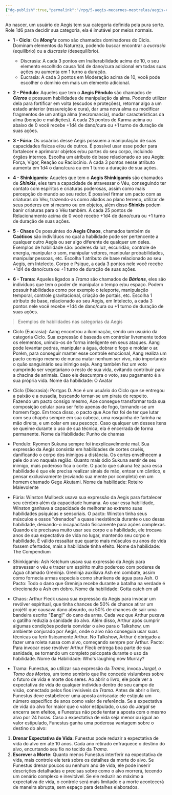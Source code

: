 ```yaml
---
{"dg-publish":true,"permalink":"/rpg/5-aegis-mecarnes-mestrelas/aegis-categorias/","dgPassFrontmatter":true}
---
```




Ao nascer, um usuário de Aegis tem sua categoria definida pela pura sorte. Role 1d6 para decidir sua categoria, ela é imutável por meios normais. 

- **1 - Ciclo:** Os ***Mong's*** como são chamados dominadores do Ciclo. Dominam elementos da Natureza, podendo buscar encontrar a *eucrasia* (equilíbrio) ou a *discrasia* (desequilíbrio).
	- Discrasia: A cada 3 pontos em Inalterabilidade acima de 10, o seu elemento escolhido causa 1d4 de dano/cura adicional em todas suas ações ou aumenta em 1 turno a duração.
	- Eucrasia: A cada 3 pontos em Moderação acima de 10, você pode escolher o domínio em mais um elemento adicional.
	
- **2 - Pêndulo**: Aqueles que tem o **Aegis Pêndulo** são chamados de ***Cleros*** e possuem habilidades de manipulação da alma. Podendo utilizar dela para fortificar em volta (escudos e proteções), retornar algo a um estado anterior (ressureição e cura), dar uma nova alma ou modificar fragmentos de um antiga alma (necromancia), mudar características da alma (benção e maldições). A cada 25 pontos de Karma acima ou abaixo de 0 você recebe +1d4 de dano/cura ou +1 turno de duração de suas ações.
	
- **3 - Fúria**: Os usuários desse Aegis possuem a manipulação de suas capacidades físicas e/ou de outros. É possível usar esse poder para fortalecer e aprimorar objetos e/ou partes do seu corpo, incluindo órgãos internos. Escolha um atributo de base relacionado ao seu Aegis: Força, Vigor, Reação ou Raciocínio. A cada 3 pontos nesse atributo aumenta em 1d4 o dano/cura ou em 1 turno a duração de sua ações.
	
- **4 - Shinkigamis:** Aqueles que tem o **Aegis Shinkigamis** são chamados de ***Shinkis***, eles tem a capacidade de atravessar o Véu, conseguindo ter contato com espíritos e criaturas poderosas, assim como mais percepção do mundo ao seu redor. É possível firmar um pacto com as criaturas do Véu, trazendo-as como aliados ao plano terreno, utilizar de seus poderes em si mesmo ou em objetos, além disso **Shinkis** podem banir criaturas para o Véu também. A cada 25 pontos de Relacionamento acima de 0 você recebe +1d4 de dano/cura ou +1 turno de duração de suas ações.
	
- **5 - Chaos** Os possuintes do **Aegis Chaos**, chamados também de **Caóticos** são indivíduos no qual a habilidade pode ser pertencente a qualquer outro Aegis ou ser algo diferente de qualquer um deles. Exemplos de habilidade são: poderes da luz, escuridão, controle de energia, manipular o som, manipular vetores, manipular probabilidades, manipular pessoas, etc. Escolha 1 atributo de base relacionado ao seu Aegis, em Intelecto, Corpo e Psique, a cada 3 pontos nele você recebe +1d4 de dano/cura ou +1 turno de duração de suas ações.
	
- **6 - Trama:** Aqueles ligados a *Trama* são chamados de ***Bárions***, eles são indivíduos que tem o poder de manipular o tempo e/ou espaço. Podem possuir habilidades como por exemplo o teleporte, manipulação temporal, controle gravitacional, criação de portais, etc. Escolha 1 atributo de base, relacionado ao seu Aegis, em Intelecto, a cada 3 pontos nele você recebe +1d4 de dano/cura ou +1 turno de duração de suas ações.


 >Exemplos de habilidades nas categorias da Aegis

- Ciclo (Eucrasia): Aang encontrou a iluminação, sendo um usuário da categoria Ciclo. Sua expressão é baseada em controlar livremente todos os elementos, unindo-os de forma inteligente em seus ataques. Aang pode levantar pedras, manipular a água, dobrar o fogo e moldar o ar. Porém, para conseguir manter esse controle emocional, Aang realiza um pacto consigo mesmo de nunca matar nenhum ser vivo, não importando o quão sanguinário seu inimigo seja. Aang também fez um voto cumprindo ser vegetariano o resto de sua vida, evitando contribuir para a chacina de animais. Caso ele descumpra o voto, seu pagamento é a sua própria vida. Nome da habilidade: O Avatar

- Ciclo (Discrasia): Portgas D. Ace é um usuário do Ciclo que se entregou a paixão e a ousadia, buscando tornar-se um pirata de respeito. Fazendo um pacto consigo mesmo, Ace consegue transformar toda sua composição celular para ser feito apenas de fogo, tornando-se um homem fogo.  Em troca disso, o pacto que Ace fez foi de ter que lutar com seu chapéu sempre em sua cabeça, uma rosquinha de farinha na mão direita, e um colar em seu pescoço. Caso qualquer um desses itens se queime durante o uso de sua técnica, ela é encerrada de forma permanente. Nome da Habilidade: Punho de chamas
  
- Pendulo: Ryomen Sukuna sempre foi inexplicavelmente mal. Sua expressão da Aegis consistia em habilidades de cortes cruéis, danificando o corpo dos inimigos a distância. Os cortes envelhecem a pele do alvo naquela região. Quanto mais ódio Sukuna sentir de seu inimigo, mais poderoso fica o corte. O pacto que sukuna fez para essa habilidade é que ele precisa realizar sinais de mão, entoar um cântico, e pensar exclusivamente (esviando sua mente por completo) em um homem chamado Gege Akutami. Nome da habilidade: Roteiro Malevolente

- Fúria: Winston Mullbeck usava sua expressão da Aegis para fortalecer seu cérebro além da capacidade humana. Ao usar essa habilidade, Winston ganhava a capacidade de melhorar ao extremo suas habilidades psíquicas e sensoriais. O pacto: Winston tinha seus músculos e ossos "drenados" a quase inexistência durante o uso dessa habilidade, deixando-o incapacitado fisicamente para ações complexas. Quando ele precisava muito usar seu corpo e a habilidade, ele trocava anos de sua expectativa de vida no lugar, mantendo seu corpo e habilidade. É válido ressaltar que quanto mais músculos ou anos de vida fossem ofertados, mais a habilidade tinha efeito. Nome da habilidade: The Compendium 

- Shinkigamis: Ash Ketchum usava sua expressão da Aegis para atravessar o véu e trazer um espírito muito poderoso com poderes de Água chamado Greninja. Greninja auxiliava Ash em combate, assim como fornecia armas especiais como shurikens de água para Ash. O Pacto: Todo o dano que Greninja recebe durante a batalha na verdade é direcionado a Ash em dobro. Nome da habilidade: Gotta catch em all

- Chaos: Arthur Fleck usava sua expressão da Aegis para invocar um revólver espiritual, que tinha chances de 50% de chance atirar um projétil que causava dano absurdo, ou 50% de chances de sair uma bandeira escrito "Bang!" do cano da arma. Cada vez que Arthur puxava o gatilho reduzia a sanidade do alvo. Além disso, Arthur após cumprir algumas condições poderia convidar o alvo para o Talkshow, um ambiente conjurado por Aegis, onde o alvo não conseguia usar suas técnicas ou ferir fisicamente Arthur. No Talkshow, Arthur é obrigado a fazer uma roleta russa com alvo, começando sempre por Arthur. Pacto: Para invocar esse revólver Arthur Fleck entrega boa parte de sua sanidade, se tornando um completo psicopata durante o uso da habilidade. Nome da Habilidade: Who's laughing now Murray?

- Trama: Funestus, ao utilizar sua expressão da _Trama_, invoca _Jargal, o Tomo dos Mortos_, um tomo sombrio que lhe concede vislumbres sobre o futuro de vida e morte dos seres. Ao abrir o livro, ele pode ver a expectativa de vida de qualquer indivíduo dentro de seu campo de visão, conectado pelos fios invisíveis da _Trama_. Antes de abrir o livro, Funestus deve estabelecer uma aposta arriscada: ele estipula um número específico de anos como valor de referência. Se a expectativa de vida do alvo for maior que o valor estipulado, o uso do _Jargal_ se encerra sem efeitos, e Funestus não pode tentar a aposta com o mesmo alvo por 24 horas. Caso a expectativa de vida seja menor ou igual ao valor estipulado, Funestus ganha uma poderosa vantagem sobre o destino do alvo:
1. **Drenar Expectativa de Vida:** Funestus pode reduzir a expectativa de vida do alvo em até 10 anos. Cada ano retirado enfraquece o destino do alvo, encurtando seu fio no tecido da _Trama_.
2. **Escrever a Morte:** Quanto menos Funestus interferir na expectativa de vida, mais controle ele terá sobre os detalhes da morte do alvo. Se Funestus drenar poucos ou nenhum ano de vida, ele pode inserir descrições detalhadas e precisas sobre como o alvo morrerá, tecendo um cenário complexo e inevitável. Se ele reduzir ao máximo a expectativa de vida, o controle será mais limitado e a morte acontecerá de maneira abrupta, sem espaço para detalhes elaborados.